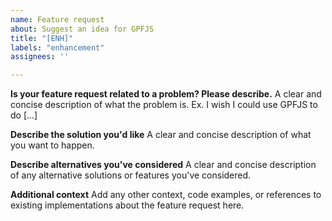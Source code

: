 ```yaml
---
name: Feature request
about: Suggest an idea for GPFJS
title: "[ENH]"
labels: "enhancement"
assignees: ''

---
```


**Is your feature request related to a problem? Please describe.**
A clear and concise description of what the problem is. Ex. I wish I could use GPFJS to do [...]

**Describe the solution you'd like**
A clear and concise description of what you want to happen.

**Describe alternatives you've considered**
A clear and concise description of any alternative solutions or features you've considered.

**Additional context**
Add any other context, code examples, or references to existing implementations about the feature request here.
